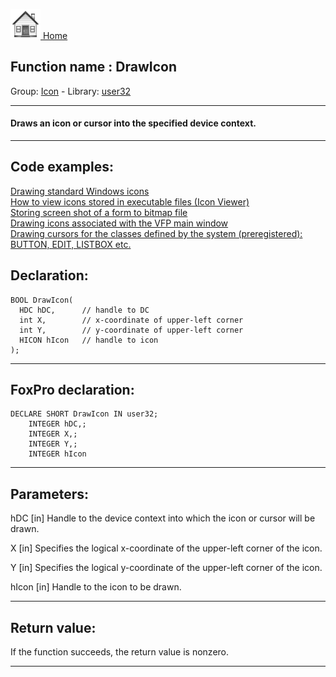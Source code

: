 [<img src="../../images/home.png"> Home ](https://github.com/VFPX/Win32API)  

## Function name : DrawIcon
Group: [Icon](../../functions_group.md#Icon)  -  Library: [user32](../../libraries.md#user32)  
***  


#### Draws an icon or cursor into the specified device context.
***  


## Code examples:
[Drawing standard Windows icons](../../samples/sample_112.md)  
[How to view icons stored in executable files (Icon Viewer)](../../samples/sample_113.md)  
[Storing screen shot of a form to bitmap file](../../samples/sample_187.md)  
[Drawing icons associated with the VFP main window](../../samples/sample_202.md)  
[Drawing cursors for the classes defined by the system (preregistered): BUTTON, EDIT, LISTBOX etc.](../../samples/sample_203.md)  

## Declaration:
```foxpro  
BOOL DrawIcon(
  HDC hDC,      // handle to DC
  int X,        // x-coordinate of upper-left corner
  int Y,        // y-coordinate of upper-left corner
  HICON hIcon   // handle to icon
);  
```  
***  


## FoxPro declaration:
```foxpro  
DECLARE SHORT DrawIcon IN user32;
	INTEGER hDC,;
	INTEGER X,;
	INTEGER Y,;
	INTEGER hIcon  
```  
***  


## Parameters:
hDC 
[in] Handle to the device context into which the icon or cursor will be drawn. 

X 
[in] Specifies the logical x-coordinate of the upper-left corner of the icon. 

Y 
[in] Specifies the logical y-coordinate of the upper-left corner of the icon. 

hIcon 
[in] Handle to the icon to be drawn.  
***  


## Return value:
If the function succeeds, the return value is nonzero.  
***  

